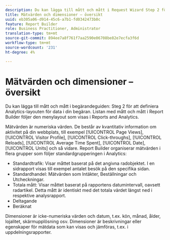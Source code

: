 ```yaml
---
description: Du kan lägga till mått och mått i Request Wizard Step 2 för att definiera analyslayouten för data i din begäran. Listan med mått och mått i Report Builder följer den menylayout som visas i Reports and Analytics.
title: Mätvärden och dimensioner – översikt
uuid: eb305a06-d914-45c6-a7b1-fd0342473b0c
feature: Report Builder
role: Business Practitioner, Administrator
translation-type: tm+mt
source-git-commit: 894ee7a8f761f7aa2590e06708be82e7ecfa3f6d
workflow-type: tm+mt
source-wordcount: '231'
ht-degree: 4%

---
```



# Mätvärden och dimensioner – översikt

Du kan lägga till mått och mått i begärandeguiden: Steg 2 för att definiera Analytics-layouten för data i din begäran. Listan med mått och mått i Report Builder följer den menylayout som visas i Reports and Analytics.

Mätvärden är numeriska värden. De består av kvantitativ information om aktivitet på din webbplats, till exempel [!UICONTROL Page Views], [!UICONTROL Visitor Profile], [!UICONTROL Click-throughs], [!UICONTROL Reloads], [!UICONTROL Average Time Spent], [!UICONTROL Date], [!UICONTROL Units] och så vidare. Report Builder organiserar mätvärden i flera grupper som följer standardgrupperingen i Analytics:

* Standardtrafik: Visar måttet baserat på det angivna radobjektet. I en sidrapport visas till exempel antalet besök på den specifika sidan.
* Standardhandel: Mätvärden som Intäkter, Beställningar och Utcheckningar.
* Totala mått: Visar måttet baserat på rapportens datumintervall, oavsett radartikel. Detta mått är identiskt med det totala värdet längst ned i respektive analysrapport.
* Deltagande
* Beräknat

Dimensioner är icke-numeriska värden och datum, t.ex. kön, månad, ålder, lojalitet, skärmupplösning osv. Dimensioner är beskrivningar eller egenskaper för mätdata som kan visas och jämföras, t.ex. i uppdelningsrapporter.
